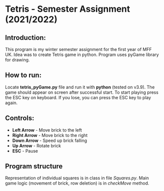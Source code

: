# Tetris - Semester Assignment (2021/2022)
## Introduction: 
This program is my winter semester assignment for the first year of MFF UK. Idea was to create Tetris game in python. Program uses pyGame library for drawing. 
## How to run: 
Locate **tetris_pyGame.py** file and run it with **python** (tested on v3.9). The game should appear on screen after successful start. To start playing press the ESC key on keyboard. If you lose, you can press the ESC key to play again.
## Controls: 
- **Left Arrow** - Move brick to the left
- **Right Arrow** - Move brick to the right
- **Down Arrow** - Speed up brick falling
- **Up Arrow** - Rotate brick
- **ESC** - Pause

## Program structure
Representation of individual squares is in class in file *Squares.py*. Main game logic (movement of brick, row deletion) is in *checkMove* method. 
